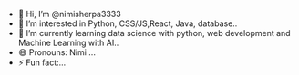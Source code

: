 - 👋 Hi, I’m @nimisherpa3333
- 👀 I’m interested in Python, CSS/JS,React, Java, database..
- 🌱 I’m currently learning data science with python, web development and Machine Learning with AI..
- 😄 Pronouns: Nimi ...
- ⚡ Fun fact:...

<!---
nimisherpa3333/nimisherpa3333 is a ✨ special ✨ repository because its `README.md` (this file) appears on your GitHub profile.
You can click the Preview link to take a look at your changes.
--->
